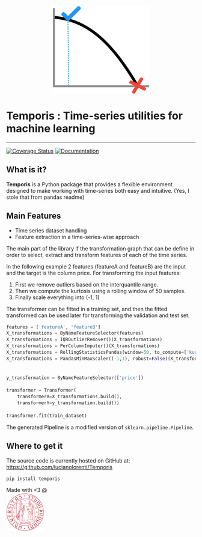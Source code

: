 <div align="center">
  <img src="doc/images/logo.png"><br>
</div>

# Temporis : Time-series utilities for machine learning 
-----------------

[![Coverage Status](https://coveralls.io/repos/github/lucianolorenti/Temporis/badge.svg?branch=main)](https://coveralls.io/github/lucianolorenti/Temporis?branch=main)
[![Documentation](https://img.shields.io/badge/documentation-dev-brightgreen)](https://lucianolorenti.github.io/Temporis/)

## What is it?

**Temporis** is a Python package that provides a flexible environment designed to make working with time-series both easy and intuitive. (Yes, I stole that from pandas readme)

## Main Features

* Time series dataset handling
* Feature extraction in a time-series-wise approach

The main part of the library if the transformation graph that can be define in order to select, extract and transform features of each of the time series.

In the following example 2 features (featureA and featureB) are the input and the target is the column price. 
For transforming the input features:

1. First we remove outliers based on the interquantile range.
2. Then we compute the kurtosis using a rolling window of 50 samples. 
3. Finally scale everything into (-1, 1)
   
The transformer can be fitted in a training set, and then the fitted transformed can be used later for transforming the validation and test set.

```python
features = ['featureA', 'featureB']
X_transformations = ByNameFeatureSelector(features)
X_transformations = IQROutlierRemover()(X_transformations)
X_transformations = PerColumnImputer()(X_transformations)
X_transformations = RollingStatisticsPandas(window=50, to_compute=['kurtosis'])(X_transformations)
X_transformations = PandasMinMaxScaler((-1,1), robust=False)(X_transformations)


y_transformation = ByNameFeatureSelector(['price'])

transformer = Transformer(
    transformerX=X_transformations.build(),
    transformerY=y_transformation.build())

transformer.fit(train_dataset)
```

The generated Pipeline is a modified version of `sklearn.pipeline.Pipeline`.


## Where to get it
The source code is currently hosted on GitHub at:
https://github.com/lucianolorenti/Temporis

```sh
pip install temporis
```

 Made with <3 @   <a href="https://www.dei.unipd.it/">  
         <img alt="University of Padova" src="doc/images/unipd_logo.png" width=100 />
      </a>

